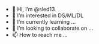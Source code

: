 - 👋 Hi, I’m @sled13
- 👀 I’m interested in DS/ML/DL
- 🌱 I’m currently learning ...
- 💞️ I’m looking to collaborate on ...
- 📫 How to reach me ...

<!---
sled13/sled13 is a ✨ special ✨ repository because its `README.md` (this file) appears on your GitHub profile.
You can click the Preview link to take a look at your changes.
--->
